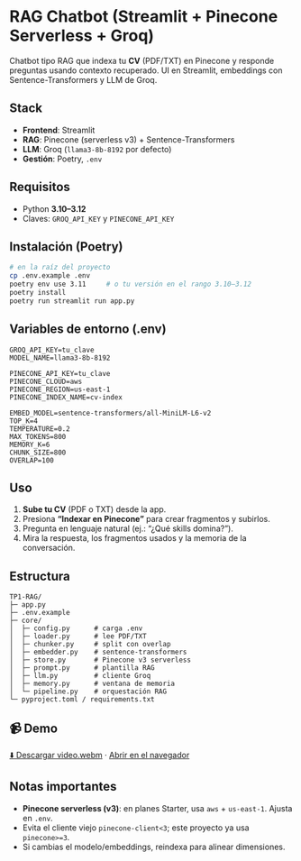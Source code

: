 # RAG Chatbot (Streamlit + Pinecone Serverless + Groq)

Chatbot tipo RAG que indexa tu **CV** (PDF/TXT) en Pinecone y responde preguntas usando contexto recuperado. UI en Streamlit, embeddings con Sentence-Transformers y LLM de Groq.

## Stack

* **Frontend**: Streamlit
* **RAG**: Pinecone (serverless v3) + Sentence-Transformers
* **LLM**: Groq (`llama3-8b-8192` por defecto)
* **Gestión**: Poetry, `.env`

## Requisitos

* Python **3.10–3.12**
* Claves: `GROQ_API_KEY` y `PINECONE_API_KEY`

## Instalación (Poetry)

```bash
# en la raíz del proyecto
cp .env.example .env
poetry env use 3.11     # o tu versión en el rango 3.10–3.12
poetry install
poetry run streamlit run app.py
```

## Variables de entorno (.env)

```env
GROQ_API_KEY=tu_clave
MODEL_NAME=llama3-8b-8192

PINECONE_API_KEY=tu_clave
PINECONE_CLOUD=aws
PINECONE_REGION=us-east-1
PINECONE_INDEX_NAME=cv-index

EMBED_MODEL=sentence-transformers/all-MiniLM-L6-v2
TOP_K=4
TEMPERATURE=0.2
MAX_TOKENS=800
MEMORY_K=6
CHUNK_SIZE=800
OVERLAP=100
```

## Uso

1. **Sube tu CV** (PDF o TXT) desde la app.
2. Presiona **“Indexar en Pinecone”** para crear fragmentos y subirlos.
3. Pregunta en lenguaje natural (ej.: “¿Qué skills domina?”).
4. Mira la respuesta, los fragmentos usados y la memoria de la conversación.

## Estructura

```
TP1-RAG/
├─ app.py
├─ .env.example
├─ core/
│  ├─ config.py      # carga .env
│  ├─ loader.py      # lee PDF/TXT
│  ├─ chunker.py     # split con overlap
│  ├─ embedder.py    # sentence-transformers
│  ├─ store.py       # Pinecone v3 serverless
│  ├─ prompt.py      # plantilla RAG
│  ├─ llm.py         # cliente Groq
│  ├─ memory.py      # ventana de memoria
│  └─ pipeline.py    # orquestación RAG
└─ pyproject.toml / requirements.txt
```
## 📹 Demo
<p>
  <a href="video.webm?raw=1" download="video.webm">⬇️ Descargar video.webm</a>
  ·
  <a href="video.webm">Abrir en el navegador</a>
</p>

## Notas importantes

* **Pinecone serverless (v3)**: en planes Starter, usa `aws` + `us-east-1`. Ajusta en `.env`.
* Evita el cliente viejo `pinecone-client<3`; este proyecto ya usa `pinecone>=3`.
* Si cambias el modelo/embeddings, reindexa para alinear dimensiones.


